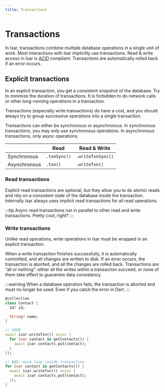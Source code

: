 ```yaml
---
title: Transactions
---
```


# Transactions

In Isar, transactions combine multiple database operations in a single unit of work. Most interactions with Isar implicitly use transactions. Read & write access in Isar is [ACID](http://en.wikipedia.org/wiki/ACID) compliant. Transactions are automatically rolled back if an error occurs.

## Explicit transactions

In an explicit transaction, you get a consistent snapshot of the database. Try to minimize the duration of transactions. It is forbidden to do network calls or other long-running operations in a transaction.

Transactions (especially write transactions) do have a cost, and you should always try to group successive operations into a single transaction.

Transactions can either be synchronous or asynchronous. In synchronous transactions, you may only use synchronous operations. In asynchronous transactions, only async operations.

|              | Read         | Read & Write       |
|--------------|--------------|--------------------|
| Synchronous  | `.txnSync()` | `.writeTxnSync()`  |
| Asynchronous | `.txn()`     | `.writeTxn()`      |

### Read transactions

Explicit read transactions are optional, but they allow you to do atomic reads and rely on a consistent state of the database inside the transaction. Internally Isar always uses implicit read transactions for all read operations.

:::tip
Async read transactions run in parallel to other read and write transactions. Pretty cool, right?
:::

### Write transactions

Unlike read operations, write operations in Isar must be wrapped in an explicit transaction.

When a write transaction finishes successfully, it is automatically committed, and all changes are written to disk. If an error occurs, the transaction is aborted, and all the changes are rolled back. Transactions are “all or nothing”: either all the writes within a transaction succeed, or none of them take effect to guarantee data consistency.

:::warning
When a database operation fails, the transaction is aborted and must no longer be used. Even if you catch the error in Dart.
:::

```dart
@collection
class Contact {
  Id? id;

  String? name;
}

// GOOD
await isar.writeTxn(() async {
  for (var contact in getContacts()) {
    await isar.contacts.put(contact);
  }
});

// BAD: move loop inside transaction
for (var contact in getContacts()) {
  await isar.writeTxn(() async {
    await isar.contacts.put(contact);
  });
}
```
